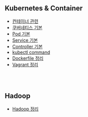 ## Kubernetes & Container

- <a href="https://github.com/och5351/cluster/blob/main/Docker_정리/container.md">컨테이너 관련</a>
- <a href="https://github.com/och5351/cluster/blob/main/Kubernetes_%EC%A0%95%EB%A6%AC/kubernetes%20%EA%B8%B0%EB%B3%B8.md">쿠버네티스 기본</a>
- <a href="https://github.com/och5351/cluster/blob/main/Kubernetes_%EC%A0%95%EB%A6%AC/pod%20%EA%B8%B0%EB%B3%B8.md">Pod 기본</a>
- <a href="https://github.com/och5351/cluster/blob/main/Kubernetes_%EC%A0%95%EB%A6%AC/service%20기본.md">Service 기본</a>
- <a href="https://github.com/och5351/cluster/blob/main/Kubernetes_%EC%A0%95%EB%A6%AC/controller.md">Controller 기본</a>
- <a href="https://github.com/och5351/cluster/blob/main/Kubernetes_%EC%A0%95%EB%A6%AC/kubectl%20%EC%BB%A4%EB%A7%A8%EB%93%9C.md">kubectl command</a>
- <a href="https://github.com/och5351/cluster/blob/main/Docker_정리/dockerfile_정리.md">Dockerfile 정리</a>
- <a href="https://github.com/och5351/cluster/blob/main/Virtual_Machine/vagrant.md">Vagrant 정리</a>

<br><br>

## Hadoop

- <a href="https://github.com/och5351/cluster/blob/main/Hadoop/Hadoop.md">Hadoop 정리</a>
